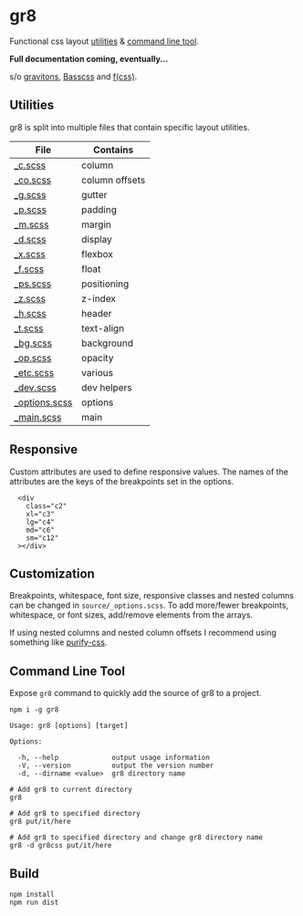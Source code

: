 # gr8

Functional css layout [utilities](#utilities) & [command line tool](#command-line-tool).

**Full documentation coming, eventually...**

s/o [gravitons](https://github.com/jxnblk/gravitons), [Basscss](http://basscss.com) and [f(css)](http://www.jon.gold/2015/07/functional-css/).

## Utilities

gr8 is split into multiple files that contain specific layout utilities.

File | Contains
--- | ---
[_c.scss](https://github.com/jongacnik/gr8/blob/master/source/_c.scss) | column
[_co.scss](https://github.com/jongacnik/gr8/blob/master/source/_co.scss) | column offsets
[_g.scss](https://github.com/jongacnik/gr8/blob/master/source/_g.scss) | gutter
[_p.scss](https://github.com/jongacnik/gr8/blob/master/source/_p.scss) | padding
[_m.scss](https://github.com/jongacnik/gr8/blob/master/source/_m.scss) | margin
[_d.scss](https://github.com/jongacnik/gr8/blob/master/source/_d.scss) | display
[_x.scss](https://github.com/jongacnik/gr8/blob/master/source/_x.scss) | flexbox
[_f.scss](https://github.com/jongacnik/gr8/blob/master/source/_f.scss) | float
[_ps.scss](https://github.com/jongacnik/gr8/blob/master/source/_ps.scss) | positioning
[_z.scss](https://github.com/jongacnik/gr8/blob/master/source/_z.scss) | z-index
[_h.scss](https://github.com/jongacnik/gr8/blob/master/source/_h.scss) | header
[_t.scss](https://github.com/jongacnik/gr8/blob/master/source/_t.scss) | text-align
[_bg.scss](https://github.com/jongacnik/gr8/blob/master/source/_bg.scss) | background
[_op.scss](https://github.com/jongacnik/gr8/blob/master/source/_op.scss) | opacity
[_etc.scss](https://github.com/jongacnik/gr8/blob/master/source/_etc.scss) | various
[_dev.scss](https://github.com/jongacnik/gr8/blob/master/source/_dev.scss) | dev helpers
[_options.scss](https://github.com/jongacnik/gr8/blob/master/source/_options.scss) | options
[_main.scss](https://github.com/jongacnik/gr8/blob/master/source/_main.scss) | main

## Responsive

Custom attributes are used to define responsive values. The names of the attributes are the keys of the breakpoints set in the options.

```
  <div
    class="c2"
    xl="c3"
    lg="c4"
    md="c6"
    sm="c12"
  ></div>
```

## Customization

Breakpoints, whitespace, font size, responsive classes and nested columns can be changed in `source/_options.scss`. To add more/fewer breakpoints, whitespace, or font sizes, add/remove elements from the arrays.

If using nested columns and nested column offsets I recommend using something like [purify-css](https://www.npmjs.com/package/purify-css).

## Command Line Tool

Expose `gr8` command to quickly add the source of gr8 to a project.

```
npm i -g gr8
```

```
Usage: gr8 [options] [target]

Options:

  -h, --help             output usage information
  -V, --version          output the version number
  -d, --dirname <value>  gr8 directory name
```

```
# Add gr8 to current directory
gr8

# Add gr8 to specified directory
gr8 put/it/here

# Add gr8 to specified directory and change gr8 directory name
gr8 -d gr8css put/it/here
```

## Build

```
npm install
npm run dist
```